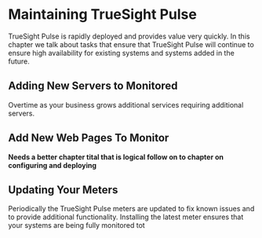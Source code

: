 # Maintaining TrueSight Pulse

TrueSight Pulse is rapidly deployed and provides value very quickly. In this chapter we talk about tasks
that ensure that TrueSight Pulse will continue to ensure high availability for existing systems and systems added
in the future.

## Adding New Servers to Monitored

Overtime as your business grows additional services requiring additional servers.


## Add New Web Pages To Monitor

**Needs a better chapter tital that is logical follow on to chapter on configuring and deploying**

## Updating Your Meters

Periodically the TrueSight Pulse meters are updated to fix known issues and to provide additional functionality.
Installing the latest meter ensures that your systems are being fully monitored tot